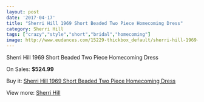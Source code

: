 ```yaml
---
layout: post
date: '2017-04-17'
title: "Sherri Hill 1969 Short Beaded Two Piece Homecoming Dress"
category: Sherri Hill
tags: ["crazy","style","short","bridal","homecoming"]
image: http://www.eudances.com/15229-thickbox_default/sherri-hill-1969-short-beaded-two-piece-homecoming-dress.jpg
---
```

Sherri Hill 1969 Short Beaded Two Piece Homecoming Dress

On Sales: **$524.99**
<a href="https://www.eudances.com/en/sherri-hill/4511-sherri-hill-1969-short-beaded-two-piece-homecoming-dress.html"><amp-img layout="responsive" width="600" height="600" src="//www.eudances.com/15229-thickbox_default/sherri-hill-1969-short-beaded-two-piece-homecoming-dress.jpg" alt="Sherri Hill 1969 Short Beaded Two Piece Homecoming Dress 0" /></a>
<a href="https://www.eudances.com/en/sherri-hill/4511-sherri-hill-1969-short-beaded-two-piece-homecoming-dress.html"><amp-img layout="responsive" width="600" height="600" src="//www.eudances.com/15231-thickbox_default/sherri-hill-1969-short-beaded-two-piece-homecoming-dress.jpg" alt="Sherri Hill 1969 Short Beaded Two Piece Homecoming Dress 1" /></a>
<a href="https://www.eudances.com/en/sherri-hill/4511-sherri-hill-1969-short-beaded-two-piece-homecoming-dress.html"><amp-img layout="responsive" width="600" height="600" src="//www.eudances.com/15230-thickbox_default/sherri-hill-1969-short-beaded-two-piece-homecoming-dress.jpg" alt="Sherri Hill 1969 Short Beaded Two Piece Homecoming Dress 2" /></a>

Buy it: [Sherri Hill 1969 Short Beaded Two Piece Homecoming Dress](https://www.eudances.com/en/sherri-hill/4511-sherri-hill-1969-short-beaded-two-piece-homecoming-dress.html "Sherri Hill 1969 Short Beaded Two Piece Homecoming Dress")

View more: [Sherri Hill](https://www.eudances.com/en/80-Sherri-Hill "Sherri Hill")